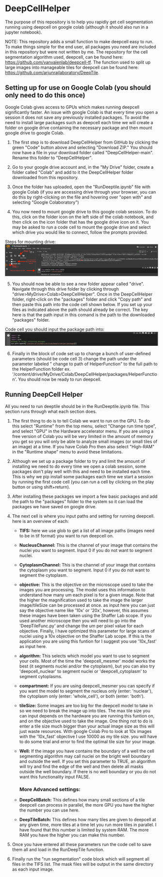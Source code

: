 # DeepCellHelper
The purpose of this repository is to help you rapidly get cell segmentation running using deepcell on google colab (although it should also run in a jupyter notebook). 

NOTE: This repository adds a small function to make deepcell easy to run. To make things simple for the end user, all packages you need are included in this repository but were not written by me. The repository for the cell segmentation algorithm used, deepcell, can be found here: https://github.com/vanvalenlab/deepcell-tf.
The function used to split up large images into manageable tiles for deepcell can be found here: https://github.com/arjunrajlaboratory/DeepTile.

## Setting up for use on Google Colab (you should only need to do this once)
Google Colab gives access to GPUs which makes running deepcell significantly faster. An issue with google Colab is that every time you open a session it does not save any previously installed packages. To avoid the need to install large packages such as deepcell each time we will create a folder on google drive containing the necessary package and then mount google drive to google Colab.

1. The first step is to download DeepCellHelper from GitHub by clicking the green "Code" button above and selecting "Download ZIP." You should now have a file in your download folder called "DeepCellHelper-main". Rename this folder to "DeepCellHelper".

2. Go to your google drive account and, in the "My Drive" folder, create a folder called "Colab" and add to it the DeepCellHelper folder downloaded from this repository.

3. Once the folder has uploaded, open the "RunDeeptile.ipynb" file with google Colab (if you are accessing drive through your browser, you can do this by right-clicking on the file and hovering over "open with" 
and selecting "Google Colaboratory")

4. You now need to mount google drive to this google colab session. To do this, click on the folder icon on the left side of the colab notebook, and then click on the icon folder that has the google drive icon on it. You may be asked to run a code cell to mount the google drive and select which drive you would like to connect, follow the prompts provided.

Steps for mounting drive:
<img src="https://github.com/SydShafferLab/DeepCellHelper/blob/main/imagesForReadMe/MountingDrive.png">

5. You should now be able to see a new folder appear called "drive". Navigate through this drive folder by clicking through "drive>MyDrive>Colab>DeepCellHelper". Once in the DeepCellHelper folder, right-click on the 
"packages" folder and click "Copy path" and then paste this path into the code cell shown below. If you set up your files as indicated above the path should already be correct. The key here is that the path input in this comand is 
the path to the downloaded "packages" folder.

Code cell you should input the package path into:
<img src="https://github.com/SydShafferLab/DeepCellHelper/blob/main/imagesForReadMe/AddPackagePath.png">

6. Finally in the block of code set up to change a bunch of user-defined parameters (should be code cell 3) change the path under the parameter labeled " change to path of HelperFunction" to the full path to the HelperFunction folder ex. '/content/drive/MyDrive/Colab/DeepCellHelper/packages/HelperFunction'. You should now be ready to run deepcell.

## Running DeepCell Helper
All you need to run deeptile should be in the RunDeeptile.ipynb file. This section runs through what each section does.

1. The first thing to do is to tell Colab we want to run on the GPU. To do this select "Runtime" from the top menu, select "Change run time type", and select "GPU" in the Hardware accelerator menu. If you are using a free version of Colab you will be very limited in the amount of memory you get so you will only be able to analyze small images (or small tiles of an image) at a time. If you have Colab Pro then also select "High-RAM" in the "Runtime shape" menu to avoid these limitations.

2. Although we set up a package folder to try and limit the amount of installing we need to do every time we open a colab session, some packages don't play well with this and need to be installed each time. This is why we pip install some packages each time we start a session by running the first code cell (you can run a cell by clicking on the play button or using shift+return).

3. After installing these packages we import a few basic packages and add the path to the "packages" folder to the system so it can load the packages we have saved on google drive.

4. The next cell is where you input paths and setting for running deepcell. here is an overview of each:
   - **TIFS:** here we use glob to get a list of all image paths (images need to be in tif format) you want to run deepcell on.
   - **NucleusChannel:** This is the channel of your image that contains the nuclei you want to segment. Input 0 if you do not want to segment nuclei.
   - **CytoplasmChannel:** This is the channel of your image that contains the cytoplasm you want to segment. Input 0 if you do not want to segment the cytoplasm.
   - **objective:** This is the objective on the microscope used to take the images you are processing. The model uses this information to understand how many um each pixel is for a given image. Note that the higher the magnification used to take the image the larger image/tileSize can be processed at once. as input here you can just say the objective name like '10x' or '20x', however, this assumes these images have been taken using the Shaffer Lab scope. If you used another microscope then you will need to go into the 'DeepTileFunc.py' and change the um per pixel value for each objective. Finally, I have optimized this parameter for large scans of nuclei using a 10x objective on the Shaffer Lab scope. If this is the application you are using this funtion for I suggest you use '10x_fast' as input here.
   - **algorithm:** This selects which model you want to use to segment your cells. Most of the time the 'deepcell_mesmer' model works the best (it segments nuclei and/or the cytoplasm), but you can also try 'deepcell_nuclear' to segment nuclei or 'deepcell_cytoplasm' to segment cytoplasms.
   - **compartment:** If you are using deepcell_mesmer you can specify if you want the model to segment the nucleus only (enter: 'nuclear'), the cytoplasm only (enter: 'whole_cell'), or both (enter: 'both').
   - **tileSize:** Some images are too big for the deepcell model to take in so we need to break the image up into tiles. The max tile size you can input depends on the hardware you are running this funtion on, and on the objective used to take the image. One thing not to do is enter a tile size much bigger than your actual image size as this will just waste resources. With google Colab Pro to look at 10x images with the '10x_fast' objective I use 10000 as my tile size. you will have to do some trial and error to find the optimal tile size for your image.
   - **Well:** If the image you have contains the boundary of a well the cell segmenting algorithm may call nuclei on the bright well boundary and outside the well. If you set this parameter to TRUE, an algorithm will try and find the edge of the well and then delete all masks outside the well boundary. If there is no well boundary or you do not want this functionality input FALSE.
  
     ### **More Advanced settings:**
   - **DeepCellBatch:** This defines how many small sections of a tile deepcell can process in parallel, the more GPU you have the higher the number you can use here.
   - **DeepTileBatch:** This defines how many tiles are given to deepcell at any given time, more tiles at a time let you run more tiles in parallel. I have found that this number is limited by system RAM. The more RAM you have the higher you can make this number.
          
5. Once you have entered all these parameters run the code cell to save them all and load in the RunDeepTile function.

6. Finally run the "run segmentation" code block which will segment all files in the TIFS list. The mask files will be output in the same directory as each input image.
